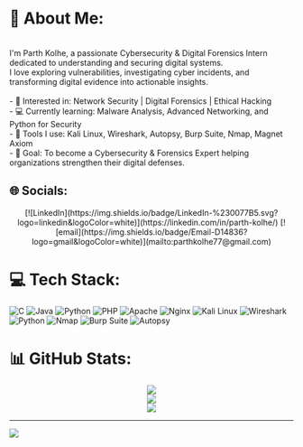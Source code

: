 # 💫 About Me:
<br>I'm Parth Kolhe, a passionate Cybersecurity & Digital Forensics Intern dedicated to understanding and securing digital systems.  <br>I love exploring vulnerabilities, investigating cyber incidents, and transforming digital evidence into actionable insights.  <br><br>- 🔐 Interested in: Network Security | Digital Forensics | Ethical Hacking  <br>- 💻 Currently learning: Malware Analysis, Advanced Networking, and Python for Security  <br>- 🧩 Tools I use: Kali Linux, Wireshark, Autopsy, Burp Suite, Nmap, Magnet Axiom  <br>- 🧠 Goal: To become a Cybersecurity & Forensics Expert helping organizations strengthen their digital defenses.  <br>


## 🌐 Socials:
<p align="center">
[![LinkedIn](https://img.shields.io/badge/LinkedIn-%230077B5.svg?logo=linkedin&logoColor=white)](https://linkedin.com/in/parth-kolhe/) [![email](https://img.shields.io/badge/Email-D14836?logo=gmail&logoColor=white)](mailto:parthkolhe77@gmail.com) 
<p>

# 💻 Tech Stack:
![C](https://img.shields.io/badge/c-%2300599C.svg?style=for-the-badge&logo=c&logoColor=white) ![Java](https://img.shields.io/badge/java-%23ED8B00.svg?style=for-the-badge&logo=openjdk&logoColor=white) ![Python](https://img.shields.io/badge/python-3670A0?style=for-the-badge&logo=python&logoColor=ffdd54) ![PHP](https://img.shields.io/badge/php-%23777BB4.svg?style=for-the-badge&logo=php&logoColor=white) ![Apache](https://img.shields.io/badge/apache-%23D42029.svg?style=for-the-badge&logo=apache&logoColor=white) ![Nginx](https://img.shields.io/badge/nginx-%23009639.svg?style=for-the-badge&logo=nginx&logoColor=white) 
![Kali Linux](https://img.shields.io/badge/Kali_Linux-557C94?style=for-the-badge&logo=kalilinux&logoColor=white)
![Wireshark](https://img.shields.io/badge/Wireshark-1679A7?style=for-the-badge&logo=wireshark&logoColor=white)
![Python](https://img.shields.io/badge/Python-3670A0?style=for-the-badge&logo=python&logoColor=ffdd54)
![Nmap](https://img.shields.io/badge/Nmap-004B87?style=for-the-badge&logo=nmap&logoColor=white)
![Burp Suite](https://img.shields.io/badge/Burp_Suite-F47C00?style=for-the-badge&logo=burpsuite&logoColor=white)
![Autopsy](https://img.shields.io/badge/Autopsy-2C3E50?style=for-the-badge)

# 📊 GitHub Stats:

<p align="center">
  <img src="https://github-readme-stats.vercel.app/api?username=Kolhe-Parth&theme=dark&hide_border=false&include_all_commits=false&count_private=false" /><br/>
  <img src="https://nirzak-streak-stats.vercel.app/?user=Kolhe-Parth&theme=dark&hide_border=false" /><br/>
  <img src="https://github-readme-stats.vercel.app/api/top-langs/?username=Kolhe-Parth&theme=dark&hide_border=false&include_all_commits=false&count_private=false&layout=compact" />
</p>


---
[![](https://visitcount.itsvg.in/api?id=Kolhe-Parth&icon=0&color=0)](https://visitcount.itsvg.in)

